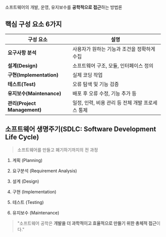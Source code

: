 소프트웨어의 개발, 운영, 유지보수를 **공학적으로 접근**하는 방법론

## 핵심 구성 요소 6가지

|구성 요소|설명|
|---|---|
|**요구사항 분석**|사용자가 원하는 기능과 조건을 정확하게 수집|
|**설계(Design)**|소프트웨어 구조, 모듈, 인터페이스 정의|
|**구현(Implementation)**|실제 코딩 작업|
|**테스트(Test)**|오류 탐색 및 기능 검증|
|**유지보수(Maintenance)**|배포 후 오류 수정, 기능 추가 등|
|**관리(Project Management)**|일정, 인력, 비용 관리 등 전체 개발 프로세스 통제|

## 소프트웨어 생명주기(SDLC: Software Development Life Cycle)

> 소프트웨어를 만들고 폐기하기까지의 전 과정

1. 계획 (Planning)
    
2. 요구분석 (Requirement Analysis)
    
3. 설계 (Design)
    
4. 구현 (Implementation)
    
5. 테스트 (Testing)
    
6. 유지보수 (Maintenance)

> "소프트웨어 공학은 **개발을 더 과학적이고 효율적으로 만들기 위한 총체적 접근**이다."